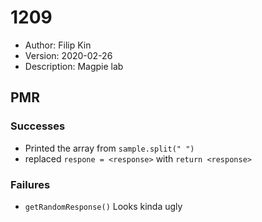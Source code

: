 # 1209
* Author: Filip Kin
* Version: 2020-02-26
* Description: Magpie lab

## PMR
### Successes
- Printed the array from `sample.split(" ")`
- replaced `respone = <response>` with `return <response>`
### Failures
- `getRandomResponse()` Looks kinda ugly